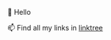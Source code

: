 👋 Hello

📫 Find all my links in [linktree](https://linktr.ee/hvnnvh)

<!---
Hannnz/Hannnz is a ✨ special ✨ repository because its `README.md` (this file) appears on your GitHub profile.
You can click the Preview link to take a look at your changes.
--->
